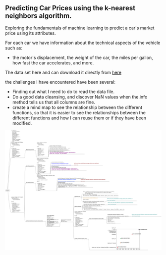 ## Predicting Car Prices using the k-nearest neighbors algorithm. 


Exploring the fundamentals of machine learning to predict a car's market price using its attributes.

For each car we have information about the technical aspects of the vehicle such as:

- the motor's displacement, the weight of the car, the miles per gallon, how fast the car accelerates, and more.


The data set here and can download it directly from [here](https://archive.ics.uci.edu/ml/datasets/automobile)

the challenges I have encountered have been several:

- Finding out what I need to do to read the data file.
- Do a good data cleansing, and discover NaN values when the.info method tells us that all columns are fine.
- create a mind map to see the relationship between the different functions, so that it is easier to see the relationships between the different functions and how I can reuse them or if they have been modified.

![predicting.svg](predicting.svg)





